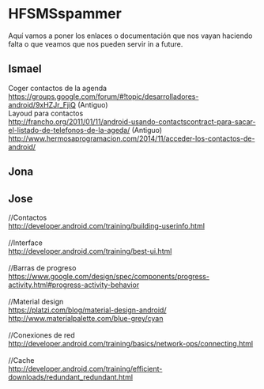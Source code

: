 # HFSMSspammer
Aquí vamos a poner los enlaces o documentación que nos vayan haciendo falta o que veamos que nos pueden servir in a future.


Ismael
------
Coger contactos de la agenda <br>
https://groups.google.com/forum/#!topic/desarrolladores-android/9xHZJr_FjiQ (Antiguo)
<br>
Layoud para contactos<br>
http://francho.org/2011/01/11/android-usando-contactscontract-para-sacar-el-listado-de-telefonos-de-la-ageda/ (Antiguo)
<br>
http://www.hermosaprogramacion.com/2014/11/acceder-los-contactos-de-android/
<br>


Jona
-------




Jose
-------
//Contactos <br>
http://developer.android.com/training/building-userinfo.html <br>
<br>
//Interface <br>
http://developer.android.com/training/best-ui.html <br>
<br>
//Barras de progreso <br>
https://www.google.com/design/spec/components/progress-activity.html#progress-activity-behavior <br>
<br>
//Material design <br>
https://platzi.com/blog/material-design-android/ <br>
http://www.materialpalette.com/blue-grey/cyan <br>
<br>
//Conexiones de red <br>
http://developer.android.com/training/basics/network-ops/connecting.html <br>
<br>
//Cache <br>
http://developer.android.com/training/efficient-downloads/redundant_redundant.html <br>
